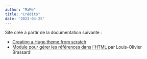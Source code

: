 ```yaml
---
author: "MaMe"
title: "Crédits"
date: "2023-04-25"
---
```


Site créé à partir de la documentation suivante : 

- [Creating a Hugo theme from scratch](https://retrolog.io/blog/creating-a-hugo-theme-from-scratch/)
- [Module pour gérer les références dans l'HTML](https://github.com/loup-brun/hugo-cite) par Louis-Olivier Brassard